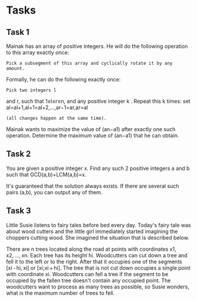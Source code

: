 # Tasks

## Task 1

Mainak has an array of positive integers. He will do the following operation to this array exactly once:

```text
Pick a subsegment of this array and cyclically rotate it by any amount. 
```

Formally, he can do the following exactly once:

```text
Pick two integers l
```

and r, such that 1≤l≤r≤n, and any positive integer k
.
Repeat this k
times: set al=al+1,al+1=al+2,…,ar−1=ar,ar=al

```text
(all changes happen at the same time).
```

Mainak wants to maximize the value of (an−a1) after exactly one such operation. Determine the maximum value of (an−a1) that he can obtain.

## Task 2

You are given a positive integer x. Find any such 2 positive integers a and b such that GCD(a,b)+LCM(a,b)=x.

It's guaranteed that the solution always exists. If there are several such pairs (a,b), you can output any of them.

## Task 3

Little Susie listens to fairy tales before bed every day. Today's fairy tale was about wood cutters and the little girl immediately started imagining the choppers cutting wood. She imagined the situation that is described below.

There are n trees located along the road at points with coordinates x1, x2, ..., xn. Each tree has its height hi. Woodcutters can cut down a tree and fell it to the left or to the right. After that it occupies one of the segments [xi - hi, xi] or [xi;xi + hi]. The tree that is not cut down occupies a single point with coordinate xi. Woodcutters can fell a tree if the segment to be occupied by the fallen tree doesn't contain any occupied point. The woodcutters want to process as many trees as possible, so Susie wonders, what is the maximum number of trees to fell. 


